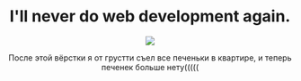 <h1 align="center">I'll never do web development again.</h1>

<p align="center">
  <img src='https://media.giphy.com/media/v1.Y2lkPTc5MGI3NjExc3V3cWI0bXpocHloYXZsb3E5dWxpeGVydjVuMWJzY2o4ZTM4bDRwayZlcD12MV9pbnRlcm5hbF9naWZfYnlfaWQmY3Q9Zw/d2lcHJTG5Tscg/giphy.gif'/>
</p>

<p align="center">После этой вёрстки я от грустти съел все печеньки в квартире, и теперь печенек больше нету(((((</p>
